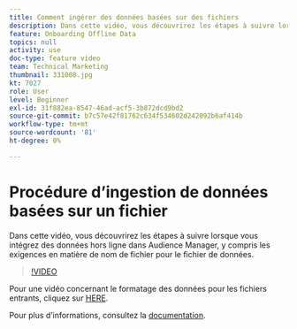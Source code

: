 ```yaml
---
title: Comment ingérer des données basées sur des fichiers
description: Dans cette vidéo, vous découvrirez les étapes à suivre lorsque vous intégrez des données hors ligne dans Audience Manager, y compris les exigences en matière de nom de fichier pour le fichier de données.
feature: Onboarding Offline Data
topics: null
activity: use
doc-type: feature video
team: Technical Marketing
thumbnail: 331008.jpg
kt: 7027
role: User
level: Beginner
exl-id: 31f882ea-8547-46ad-acf5-3b872dcd9bd2
source-git-commit: b7c57e42f81762c634f534602d242092b6af414b
workflow-type: tm+mt
source-wordcount: '81'
ht-degree: 0%

---
```


# Procédure d’ingestion de données basées sur un fichier

Dans cette vidéo, vous découvrirez les étapes à suivre lorsque vous intégrez des données hors ligne dans Audience Manager, y compris les exigences en matière de nom de fichier pour le fichier de données.

>[!VIDEO](https://video.tv.adobe.com/v/346197/?quality=12&learn=on&captions=fre_fr)

Pour une vidéo concernant le formatage des données pour les fichiers entrants, cliquez sur [HERE](formatting-and-ingesting-file-based-data.md).

Pour plus d’informations, consultez la [documentation](https://experienceleague.adobe.com/docs/audience-manager/user-guide/implementation-integration-guides/sending-audience-data/batch-data-transfer-process/inbound-s3-filenames.html?lang=fr).
